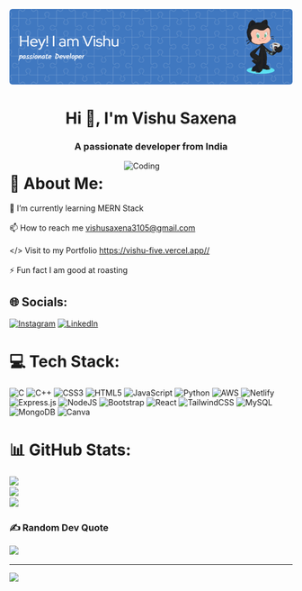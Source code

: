 ![logo](./githubbanner1.png)
<h1 align="center">Hi 👋, I'm Vishu Saxena</h1>

<h3 align="center">A passionate developer from India</h3>
<img align="right" alt="Coding" width="300" margin-top="20" src="https://cdn.dribbble.com/users/1162077/screenshots/3848914/programmer.gif">







 # 💫 About Me:
🌱 I’m currently learning MERN Stack<br><br>📫 How to reach me vishusaxena3105@gmail.com<br><br></> Visit to my Portfolio https://vishu-five.vercel.app//<br><br>⚡ Fun fact I am good at roasting


## 🌐 Socials:
[![Instagram](https://img.shields.io/badge/Instagram-%23E4405F.svg?logo=Instagram&logoColor=white)](https://instagram.com/ich_vishu) [![LinkedIn](https://img.shields.io/badge/LinkedIn-%230077B5.svg?logo=linkedin&logoColor=white)](https://linkedin.com/in/vishu-saxena-428998234) 

# 💻 Tech Stack:
![C](https://img.shields.io/badge/c-%2300599C.svg?style=for-the-badge&logo=c&logoColor=white) ![C++](https://img.shields.io/badge/c++-%2300599C.svg?style=for-the-badge&logo=c%2B%2B&logoColor=white) ![CSS3](https://img.shields.io/badge/css3-%231572B6.svg?style=for-the-badge&logo=css3&logoColor=white) ![HTML5](https://img.shields.io/badge/html5-%23E34F26.svg?style=for-the-badge&logo=html5&logoColor=white) ![JavaScript](https://img.shields.io/badge/javascript-%23323330.svg?style=for-the-badge&logo=javascript&logoColor=%23F7DF1E) ![Python](https://img.shields.io/badge/python-3670A0?style=for-the-badge&logo=python&logoColor=ffdd54) ![AWS](https://img.shields.io/badge/AWS-%23FF9900.svg?style=for-the-badge&logo=amazon-aws&logoColor=white) ![Netlify](https://img.shields.io/badge/netlify-%23000000.svg?style=for-the-badge&logo=netlify&logoColor=#00C7B7) ![Express.js](https://img.shields.io/badge/express.js-%23404d59.svg?style=for-the-badge&logo=express&logoColor=%2361DAFB) ![NodeJS](https://img.shields.io/badge/node.js-6DA55F?style=for-the-badge&logo=node.js&logoColor=white) ![Bootstrap](https://img.shields.io/badge/bootstrap-%238511FA.svg?style=for-the-badge&logo=bootstrap&logoColor=white) ![React](https://img.shields.io/badge/react-%2320232a.svg?style=for-the-badge&logo=react&logoColor=%2361DAFB) ![TailwindCSS](https://img.shields.io/badge/tailwindcss-%2338B2AC.svg?style=for-the-badge&logo=tailwind-css&logoColor=white) ![MySQL](https://img.shields.io/badge/mysql-%2300000f.svg?style=for-the-badge&logo=mysql&logoColor=white) ![MongoDB](https://img.shields.io/badge/MongoDB-%234ea94b.svg?style=for-the-badge&logo=mongodb&logoColor=white) ![Canva](https://img.shields.io/badge/Canva-%2300C4CC.svg?style=for-the-badge&logo=Canva&logoColor=white)
# 📊 GitHub Stats:
![](https://github-readme-stats.vercel.app/api?username=vishusaxena&theme=dark&hide_border=false&include_all_commits=false&count_private=false)<br/>
![](https://github-readme-streak-stats.herokuapp.com/?user=vishusaxena&theme=dark&hide_border=false)<br/>
![](https://github-readme-stats.vercel.app/api/top-langs/?username=vishusaxena&theme=dark&hide_border=false&include_all_commits=false&count_private=false&layout=compact)

### ✍️ Random Dev Quote
![](https://quotes-github-readme.vercel.app/api?type=horizontal&theme=radical)

---
[![](https://visitcount.itsvg.in/api?id=vishusaxena&icon=0&color=0)](https://visitcount.itsvg.in)

<!-- Proudly created with GPRM ( https://gprm.itsvg.in ) -->
